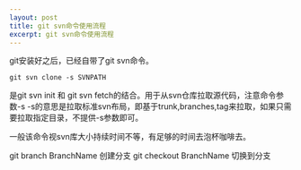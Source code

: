 ```yaml
---
layout: post
title: git svn命令使用流程
excerpt: git svn命令使用流程
---
```


git安装好之后，已经自带了git svn命令。

```
git svn clone -s SVNPATH 
```

是git svn init 和 git svn fetch的结合。用于从svn仓库拉取源代码，注意命令参数-s
-s的意思是拉取标准svn布局，即基于trunk,branches,tag来拉取，如果只需要拉取指定目录，不提供-s参数即可。

一般该命令视svn库大小持续时间不等，有足够的时间去泡杯咖啡去。

git branch BranchName 创建分支
git checkout BranchName 切换到分支